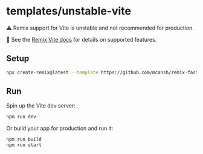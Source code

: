 # templates/unstable-vite

⚠️ Remix support for Vite is unstable and not recommended for production.

📖 See the [Remix Vite docs][remix-vite-docs] for details on supported features.

## Setup

```sh
npx create-remix@latest --template https://github.com/mcansh/remix-fastify/tree/main/examples/unstable-vite
```

## Run

Spin up the Vite dev server:

```sh
npm run dev
```

Or build your app for production and run it:

```sh
npm run build
npm run start
```

[remix-vite-docs]: https://remix.run/docs/en/main/future/vite
